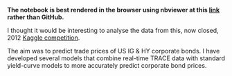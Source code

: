 **The notebook is best rendered in the browser using nbviewer at this [link](https://nbviewer.org/github/t-cousins/us-credit-models/blob/main/us-credit-models.ipynb) rather than GitHub.**

I thought it would be interesting to analyse the data from this, now closed, 2012 [Kaggle competition](https://www.kaggle.com/c/benchmark-bond-trade-price-challenge).

The aim was to predict trade prices of US IG & HY corporate bonds. I have developed several models that combine real-time TRACE data with standard yield-curve models to more accurately predict corporate bond prices.
